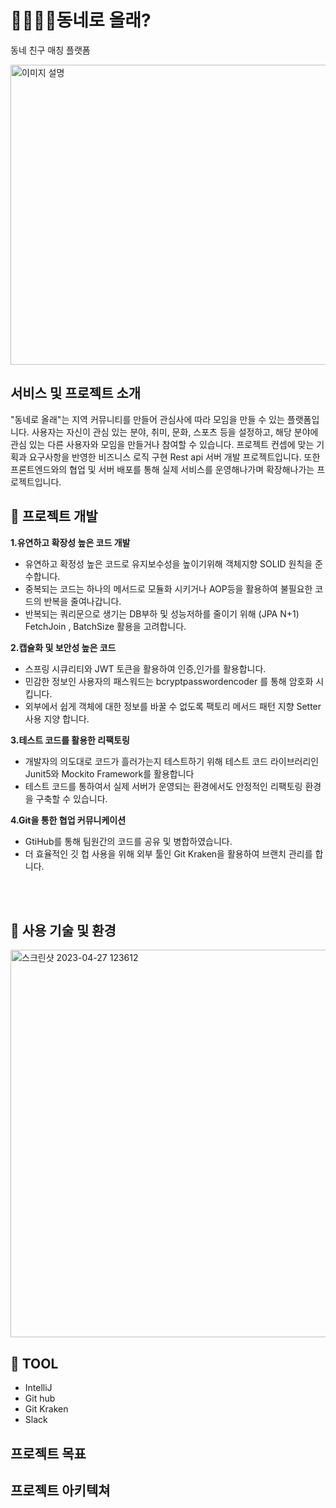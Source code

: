 👨‍👩‍👧‍👦동네로 올래?
=============
동네 친구 매칭 플랫폼

<img src="https://user-images.githubusercontent.com/124491136/234168126-e831e158-8ff0-42e5-a1b5-98dd82da8ed2.png" alt="이미지 설명" width="570" height="480">

서비스 및 프로젝트 소개
-------------
"동네로 올래"는 지역 커뮤니티를 만들어 관심사에 따라 모임을 만들 수 있는 플랫폼입니다. 
사용자는 자신이 관심 있는 분야, 취미, 문화, 스포츠 등을 설정하고, 해당 분야에 관심 있는 다른 사용자와 모임을 만들거나 참여할 수 있습니다.
프로젝트 컨셉에 맞는 기획과 요구사항을 반영한 비즈니스 로직 구현 Rest api 서버 개발 프로젝트입니다.
또한 프론트엔드와의 협업 및 서버 배포를 통해 실제 서비스를 운영해나가며 확장해나가는 프로젝트입니다.


🚀 프로젝트 개발
-------------

**1.유연하고 확장성 높은 코드 개발**

- 유연하고 확정성 높은 코드로 유지보수성을 높이기위해 객체지향 SOLID 원칙을 준수합니다. 
- 중복되는 코드는 하나의 메서드로 모듈화 시키거나 AOP등을 활용하여 불필요한 코드의 반복을 줄여나갑니다.
- 반복되는 쿼리문으로 생기는 DB부하 및 성능저하를 줄이기 위해 (JPA N+1)  FetchJoin , BatchSize 활용을 고려합니다.

**2.캡슐화 및 보안성 높은 코드**

- 스프링 시큐리티와 JWT 토큰을 활용하여 인증,인가를 활용합니다.
- 민감한 정보인 사용자의 패스워드는 bcryptpasswordencoder 를 통해 암호화 시킵니다.
- 외부에서 쉽게 객체에 대한 정보를 바꿀 수 없도록 팩토리 메서드 패턴 지향 Setter 사용 지양 합니다.

**3.테스트 코드를 활용한 리팩토링**

- 개발자의 의도대로 코드가 흘러가는지 테스트하기 위해 테스트 코드 라이브러리인 Junit5와 Mockito Framework를 활용합니다
- 테스트 코드를 통하여서 실제 서버가 운영되는 환경에서도 안정적인 리팩토링 환경을 구축할 수 있습니다.

**4.Git을 통한 협업 커뮤니케이션**

- GtiHub를 통해 팀원간의 코드를 공유 및 병합하였습니다.
- 더 효율적인 깃 헙 사용을 위해 외부 툴인 Git Kraken을 활용하여 브랜치 관리를 합니다.

<br></br>

🔧 사용 기술 및 환경
-------------



<img width="620" alt="스크린샷 2023-04-27 123612" src="https://user-images.githubusercontent.com/124491136/234753405-9cf41f54-ef99-400c-a7d9-f3b1be231f8c.png">


🔧 TOOL
-------------

- IntelliJ
- Git hub
- Git Kraken
- Slack


프로젝트 목표
-------------


프로젝트 아키텍쳐 
-------------

